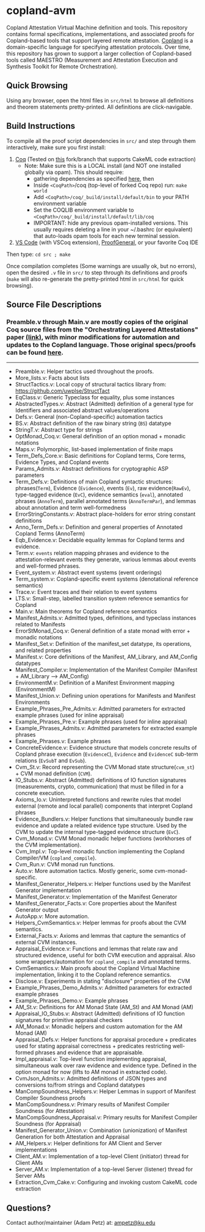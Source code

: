 # copland-avm
Copland Attestation Virtual Machine definition and tools.  This repository contains formal specifications, implementations, and associated proofs for Copland-based tools that support layered remote attestation.  [Copland](https://ku-sldg.github.io/copland/) is a domain-specific language for specifying attestation protocols.  Over time, this repository has grown to support a larger collection of Copland-based tools called MAESTRO (Measurement and Attestation Execution and Synthesis Toolkit for Remote Orchestration).

## Quick Browsing

Using any browser, open the html files in `src/html` to browse all definitions and theorem statements pretty-printed.  All definitions are click-navigable.

## Build Instructions

To compile all the proof script dependencies in `src/` and step through them interactively, make sure you first install:

1.  [Coq](https://github.com/ku-sldg/coq/tree/cakeml-extraction) (Tested on [this](https://github.com/ku-sldg/coq/tree/cakeml-extraction) fork/branch that supports CakeML code extraction)
    * Note:  Make sure this is a LOCAL install (and NOT one installed globally via opam).  This should require:
        * gathering dependencies as specified [here](https://github.com/ku-sldg/coq/blob/cakeml-extraction/INSTALL.md#build-requirements), then 
        *  Inside `<CoqPath>`/coq (top-level of forked Coq repo) run:   `make world`
        *  Add `<CoqPath>/coq/_build/install/default/bin` to your PATH environment variable
        *  Set the COQLIB environment variable to `<CoqPath>/coq/_build/install/default/lib/coq`
        * IMPORTANT:  hide any previous opam-installed versions.  This usually requires deleting a line in your ~/.bashrc (or equivalent) that auto-loads opam tools for each new terminal session.
1.  [VS Code](https://code.visualstudio.com/) (with VSCoq extension), [ProofGeneral](https://proofgeneral.github.io/), or your favorite Coq IDE

Then type:  `cd src ; make`

Once compilation completes (Some warnings are usually ok, but no errors), open the desired `.v` file in `src/` to step through its definitions and proofs (`make` will also re-generate the pretty-printed html in `src/html` for quick browsing).

## Source File Descriptions

### Preamble.v through Main.v are mostly copies of the original Coq source files from the "Orchestrating Layered Attestations" paper [(link)](https://ku-sldg.github.io/copland///resources/copland-post-2019.pdf), with minor modifications for automation and updates to the Copland language.  Those original specs/proofs can be found [here](https://ku-sldg.github.io/copland/software.html).
---
* Preamble.v:  Helper tactics used throughout the proofs.
* More_lists.v:  Facts about lists
* StructTactics.v:  Local copy of structural tactics library from:  https://github.com/uwplse/StructTact
* EqClass.v:  Generic Typeclass for equality, plus some instances
* AbstractedTypes.v:  Abstract (Admitted) definition of a general type for Identifiers and associated abstract values/operations
* Defs.v:  General (non-Copland-specific) automation tactics
* BS.v:  Abstract definition of the raw binary string (`BS`) datatype
* StringT.v:  Abstract type for strings
* OptMonad_Coq.v:  General definition of an option monad + monadic notations
* Maps.v:  Polymorphic, list-based implementation of finite maps
* Term_Defs_Core.v:  Basic definitions for Copland terms, Core terms, Evidence Types, and Copland events
* Params_Admits.v:  Abstract definitions for cryptographic ASP parameters
* Term_Defs.v:  Definitions of main Copland syntactic structures:  phrases(`Term`), Evidence (`Evidence`), events (`Ev`), raw evidence(`RawEv`), type-tagged evidence (`EvC`), evidence semantics (`eval`), annotated phrases (`AnnoTerm`), parallel annotated terms (`AnnoTermPar`), and lemmas about annotation and term well-formedness
* ErrorStringConstants.v:  Abstract place-holders for error string constant definitions
* Anno_Term_Defs.v:  Definition and general properties of Annotated Copland Terms (AnnoTerm)  
* Eqb_Evidence.v:  Decidable equality lemmas for Copland terms and evidence.
* Term.v:  `events` relation mapping phrases and evidence to the attestation-relevant events they generate, various lemmas about events and well-formed phrases.
* Event_system.v:  Abstract event systems (event orderings)
* Term_system.v:  Copland-specific event systems (denotational reference semantics)
* Trace.v:  Event traces and their relation to event systems
* LTS.v:  Small-step, labelled transition system reference semantics for Copland
* Main.v:  Main theorems for Copland reference semantics
* Manifest_Admits.v:  Admitted types, definitions, and typeclass instances related to Manifests
* ErrorStMonad_Coq.v:  General definition of a state monad with error + monadic notations
* Manifest_Set.v:  Definition of the manifest_set datatype, its operations, and related properties
* Manifest.v:  Core definitions of the Manifest, AM_Library, and AM_Config datatypes
* Manifest_Compiler.v:  Implementation of the Manifest Compiler (Manifest + AM_Library --> AM_Config)
* EnvironmentM.v:  Definition of a Manifest Environment mapping (EnvironmentM)
* Manifest_Union.v:  Defining union operations for Manifests and Manifest Environments
* Example_Phrases_Pre_Admits.v:  Admitted parameters for extracted example phrases (used for inline appraisal)
* Example_Phrases_Pre.v:  Example phrases (used for inline appraisal)
* Example_Phrases_Admits.v:  Admitted parameters for extracted example phrases
* Example_Phrases.v:  Example phrases
* ConcreteEvidence.v:  Evidence structure that models concrete results of Copland phrase execution (`EvidenceC`), `Evidence` and `EvidenceC` sub-term relations (`EvSubT` and `EvSub`).
* Cvm_St.v:  Record representing the CVM Monad state structure(`cvm_st`) + CVM monad definition (`CVM`).
* IO_Stubs.v:  Abstract (Admitted) definitions of IO function signatures (measurements, crypto, communication) that must be filled in for a concrete execution.
* Axioms_Io.v:  Uninterpreted functions and rewrite rules that model external (remote and local parallel) components that interpret Copland phrases
* Evidence_Bundlers.v:  Helper functions that simultaneously bundle raw evidence and update a related evidence type structure.  Used by the CVM to update the internal type-tagged evidence structure (`EvC`).  
* Cvm_Monad.v:  CVM Monad monadic helper functions (workhorses of the CVM implementation).
* Cvm_Impl.v:  Top-level monadic function implementing the Copland Compiler/VM (`copland_compile`).
* Cvm_Run.v:  CVM monad run functions.
* Auto.v:  More automation tactics.  Mostly generic, some cvm-monad-specific.
* Manifest_Generator_Helpers.v:  Helper functions used by the Manifest Generator implementation
* Manifest_Generator.v:  Implementation of the Manifest Generator
* Manifest_Generator_Facts.v:  Core properties about the Manifest Generator output
* AutoApp.v:  More automation.
* Helpers_CvmSemantics.v:  Helper lemmas for proofs about the CVM semantics.
* External_Facts.v:  Axioms and lemmas that capture the semantics of external CVM instances.
* Appraisal_Evidence.v:  Functions and lemmas that relate raw and structured evidence, useful for both CVM execution and appraisal.  Also some wrappers/automation for `copland_compile` and annotated terms.
* CvmSemantics.v:  Main proofs about the Copland Virtual Machine implementation, linking it to the Copland reference semantics. 
* Disclose.v:  Experiments in stating "disclosure" properties of the CVM
* Example_Phrases_Demo_Admits.v:  Admitted parameters for extracted example phrases
* Example_Phrases_Demo.v:  Example phrases
* AM_St.v:  Definitions for AM Monad State (AM_St) and AM Monad (AM)
* Appraisal_IO_Stubs.v:  Abstract (Admitted) definitions of IO function signatures for primitive appraisal checkers
* AM_Monad.v:  Monadic helpers and custom automation for the AM Monad (AM)
* Appraisal_Defs.v:  Helper functions for appraisal procedure +
  predicates used for stating appraisal correctness + predicates
  restricting well-formed phrases and evidence that are appraisable.
* Impl_appraisal.v:  Top-level function implementing appraisal, simultaneous walk over raw evidence and evidence type.  Defined in the option monad for now (lifts to AM monad in extracted code).
* CvmJson_Admits.v:  Admitted definitions of JSON types and conversions to/from strings and Copland datatypes
* ManCompSoundness_Helpers.v:  Helper Lemmas in support of Manifest Compiler Soundness proofs
* ManCompSoundness.v:  Primary results of Manifest Compiler Soundness (for Attestation)
* ManCompSoundness_Appraisal.v:  Primary results for Manifest Compiler Soundness (for Appraisal)
* Manifest_Generator_Union.v:  Combination (unionization) of Manifest Generation for both Attestation and Appraisal
* AM_Helpers.v:  Helper definitions for AM Client and Server implementations
* Client_AM.v:  Implementation of a top-level Client (initiator) thread for Client AMs
* Server_AM.v:  Implementation of a top-level Server (listener) thread for Server AMs
* Extraction_Cvm_Cake.v:  Configuring and invoking custom CakeML code extraction



<!--
* EqClass.v:  Generic Typeclass for equality, plus some instances

* Maps.v:  Polymorphic, list-based implementation of finite maps, borrowed/tweaked from: https://softwarefoundations.cis.upenn.edu/qc-current/TImp.html

* MonadLaws.v:  Proofs of monad laws for the general state monad in GenStMonad.v

* MonadVMFacts.v:  Lemmas and LTAC scripts to leverage facts about the CVM Monad

* StAM.v:  Record representing the AM Monad state structure
* MonadAM.v:  Definition of the AM Monad + monadic helper functions
-->

<!-- ### Copland Compiler and VM specs/proofs -->

## Questions?
Contact author/maintainer (Adam Petz) at: ampetz@ku.edu
